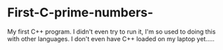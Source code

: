 # First-C-prime-numbers-
My first C++ program. I didn't even try to run it, I'm so used to doing this with other languages. I don't even have C++ loaded on my laptop yet.....
